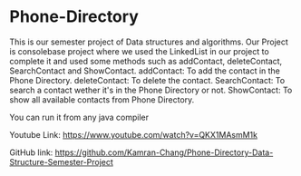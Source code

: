 # Phone-Directory
This is our semester project of Data structures and algorithms. Our Project is consolebase project where we used the LinkedList in our project to complete it and used some methods such as addContact, deleteContact, SearchContact and ShowContact.
addContact: To add the contact in the  Phone Directory.
deleteContact: To delete the contact.
SearchContact: To search a contact wether it's in the  Phone Directory or not.
ShowContact: To show all available contacts from Phone Directory.

You can run it from any java compiler

Youtube Link: https://www.youtube.com/watch?v=QKX1MAsmM1k

GitHub link: https://github.com/Kamran-Chang/Phone-Directory-Data-Structure-Semester-Project
